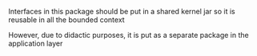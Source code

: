Interfaces in this package should be put in a shared kernel jar so it is reusable in all the bounded context

However, due to didactic purposes, it is put as a separate package in the application layer 